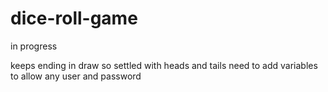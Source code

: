 # dice-roll-game
in progress

keeps ending in draw so settled with heads and tails
need to add variables to allow any user and password 
